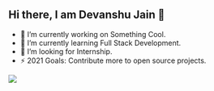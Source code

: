 ## Hi there, I am Devanshu Jain 👋

- 🔭 I’m currently working on Something Cool.
- 🌱 I’m currently learning Full Stack Development.
- 🤔 I’m looking for Internship.
- ⚡ 2021 Goals: Contribute more to open source projects.

<img src="https://github-readme-stats.vercel.app/api?username=devanshu-talk&&show_icons=true&title_color=ffffff&icon_color=bb2acf&text_color=daf7dc&bg_color=151515">


